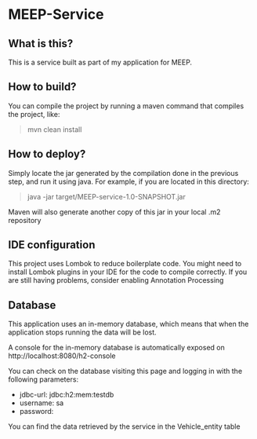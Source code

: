 # MEEP-Service


## What is this?

This is a service built as part of my application for MEEP.

## How to build?

You can compile the project by running a maven command that compiles the project, like:

> mvn clean install


## How to deploy?

Simply locate the jar generated by the compilation done in the previous step, and run it using java.
For example, if you are located in this directory:

> java -jar target/MEEP-service-1.0-SNAPSHOT.jar

Maven will also generate another copy of this jar in your local .m2 repository


## IDE configuration

This project uses Lombok to reduce boilerplate code. You might need to install Lombok plugins in your IDE for the code to compile correctly. If you are still having problems, consider enabling Annotation Processing


## Database

This application uses an in-memory database, which means that when the application stops running the data will be lost.


A console for the in-memory database is automatically exposed on http://localhost:8080/h2-console 

You can check on the database visiting this page and logging in with the following parameters:

- jdbc-url: jdbc:h2:mem:testdb 
- username: sa 
- password: 

You can find the data retrieved by the service in the Vehicle_entity table

 
